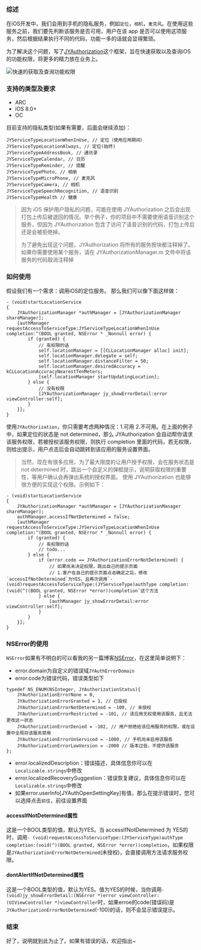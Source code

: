 ### 综述

在iOS开发中，我们会用到手机的隐私服务，例如`定位`，`相机`，`麦克风`。在使用这些服务之前，我们要先判断该服务是否可用，用户在该 app 是否可以使用这项服务，然后根据结果执行不同的代码，功能一多的话就会显得繁琐。

为了解决这个问题，写了[JYAuthorization](https://github.com/kikido/JYAuthorization)这个框架，旨在快速获取以及查询iOS的功能权限，将更多的精力放在业务上。

![快速的获取及查询功能权限](https://ws1.sinaimg.cn/large/006tKfTcly1g10wx1k625g30a00dcb29.gif)

### 支持的类型及要求

- ARC
- iOS 8.0+
- OC

目前支持的隐私类型(如果有需要，后面会继续添加)：

```
JYServiceTypeLocationWhenInUse, // 定位（使用应用期间）
JYServiceTypeLocationAlways, // 定位(始终)
JYServiceTypeAddressBook, // 通讯录
JYServiceTypeCalendar, // 日历
JYServiceTypeReminder, // 提醒
JYServiceTypePhoto, // 相册
JYServiceTypeMicroPhone, // 麦克风
JYServiceTypeCamera, // 相机
JYServiceTypeSpeechRecognition, // 语音识别
JYServiceTypeHealth // 健康
```

> 因为 iOS 保护用户隐私的问题，可能在使用 JYAuthorization 之后会出现打包上传后被退回的情况。举个例子，你的项目中不需要使用语音识别这个服务，但因为 JYAuthorization 包含了访问了语音识别的代码，打包上传后还是会被拒绝掉。
> 
> 为了避免出现这个问题，JYAuthorization 将所有的服务按块都注释掉了。如果你需要使用某个服务，请在 JYAuthorizationManager.m 文件中将该服务的代码取消注释掉

### 如何使用

假设我们有一个需求：调用iOS的定位服务。
那么我们可以像下面这样做：

```
- (void)startLocationService
{
    JYAuthorizationManager *authManager = [JYAuthorizationManager shareManager];
    [authManager requestAccessToServiceType:JYServiceTypeLocationWhenInUse completion:^(BOOL granted, NSError * _Nonnull error) {
        if (granted) {
            // 有权限的话
            self.locationManager = [[CLLocationManager alloc] init];
            self.locationManager.delegate = self;
            self.locationManager.distanceFilter = 50;
            self.locationManager.desiredAccuracy = kCLLocationAccuracyNearestTenMeters;
            [self.locationManager startUpdatingLocation];
        } else {
            // 没有权限
            [JYAuthorizationManager jy_showErrorDetail:error viewController:self];
        }
    }];
}
```

使用`JYAuthorization`，你只需要考虑两种情况：1.可用 2.不可用。在上面的例子中，如果定位的状态是 not determined，那么 JYAuthorization 会自动帮你请求该服务权限，若被授权该服务权限，则执行 completion 里面的代码，若无权限，则给出提示，用户点击后会自动跳转到该应用的服务设置界面。

> 当然，现在有很多应用，为了最大限度的让用户授予权限，会在服务状态是 not determined 时，跳出一个自定义的弹框提示，说明获取权限的重要性，等用户确认会再弹出系统的授权界面。 使用 JYAuthorization 也能够很方便的实现这个权限。示例如下：

```
- (void)startLocationService
{
    JYAuthorizationManager *authManager = [JYAuthorizationManager shareManager];
    authManager.accessIfNotDetermined = false;
    [authManager requestAccessToServiceType:JYServiceTypeLocationWhenInUse completion:^(BOOL granted, NSError * _Nonnull error) {
        if (granted) {
            // 有权限的话
            // todo...
        } else {
            if (error.code == JYAuthorizationErrorNotDetermined) {
                // 如果尚未决定权限，跳出自己的提示页面
                // 1.客户在自己的提示页面点击确定之后，修改`accessIfNotDetermined`为YES，且再次调用`- (void)requestAccessToServiceType:(JYServiceType)authType completion:(void(^)(BOOL granted, NSError *error))completion`这个方法
            } else {
                [authManager jy_showErrorDetail:error viewController:self];
            }
        }
    }];
}
```

### NSError的使用
`NSError`如果有不明白的可以看我的另一篇博客[NSError](https://kikido.github.io/2019/03/13/NSError%E4%BA%86%E8%A7%A3%E4%B8%80%E5%93%88/)，在这里简单说明下：

- error.domain为自定义的错误域`JYAuthErrorDomain`
- error.code为错误代码，错误类型如下
```
typedef NS_ENUM(NSInteger, JYAuthorizationStatus){
    JYAuthorizationErrorNone = 0,
    JYAuthorizationErrorGranted = 1, // 已授权
    JYAuthorizationErrorNotDetermined = -100, // 未授权
    JYAuthorizationErrorRestricted = -101, // 该应用无权使用该服务，且无法更改这一状态
    JYAuthorizationErrorDenied = -102, // 用户拒绝给该应用服务的权限，或在设置中全局将该服务禁用
    JYAuthorizationErrorUnServiced = -1000, // 手机尚未启用该服务
    JYAuthorizationErrorLowVersion = -2000 // 版本过低，不提供该服务
};
```
- error.localizedDescription：错误描述，具体信息你可以在`Localizable.strings`中修改
- error.localizedRecoverySuggestion：错误恢复建议，具体信息你可以在`Localizable.strings`中修改
- 如果error.userInfo[JYAuthOpenSettingKey]有值，那么在提示错误时，您可以选择点击`前往`，前往设置界面

#### accessIfNotDetermined属性

这是一个BOOL类型的值，默认为YES。当 accessIfNotDetermined 为 YES的时，调用`- (void)requestAccessToServiceType:(JYServiceType)authType completion:(void(^)(BOOL granted, NSError *error))completion`，如果权限是`JYAuthorizationErrorNotDetermined`(未授权)，会直接调用方法请求服务权限。


#### dontAlertIfNotDetermined属性

这是一个BOOL类型的值，默认为YES。值为YES的时候，当你调用`- (void)jy_showErrorDetail:(NSError *)error viewController:(UIViewController *)viewController`时，如果erroe的code(错误码)是`JYAuthorizationErrorNotDetermined`(-100)的话，则不会显示错误提示。

### 结束

好了，说明就到此为止了。如果有错误的话，欢迎指出~


